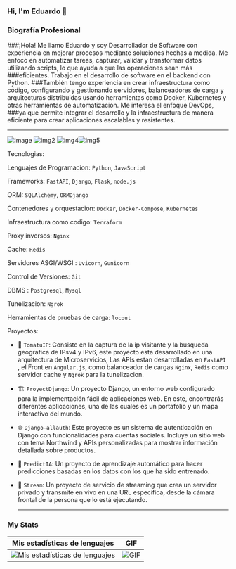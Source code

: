   ### Hi, I'm Eduardo 👋

  ### Biografía Profesional 
###¡Hola! Me llamo Eduardo y soy Desarrollador de Software con experiencia en mejorar procesos mediante soluciones hechas a medida. Me enfoco en automatizar tareas, capturar, validar y transformar datos utilizando scripts, lo que ayuda a que las operaciones sean más ###eficientes. Trabajo en el desarrollo de software en el backend con Python.
###También tengo experiencia en crear infraestructura como código, configurando y gestionando servidores, balanceadores de carga y arquitecturas distribuidas usando herramientas como Docker, Kubernetes y otras herramientas de automatización. Me interesa el enfoque DevOps, ###ya que permite integrar el desarrollo y la infraestructura de manera eficiente para crear aplicaciones escalables y resistentes.

 __________________________________________________________________________________________________________________________________
![image](https://img.shields.io/badge/Django-092E20?style=for-the-badge&logo=django&logoColor=green) ![img2](https://img.shields.io/badge/fastapi-109989?style=for-the-badge&logo=FASTAPI&logoColor=white)
![img4](https://img.shields.io/badge/Python-FFD43B?style=for-the-badge&logo=python&logoColor=blue)![img5](https://img.shields.io/badge/GIT-E44C30?style=for-the-badge&logo=git&logoColor=white)

Tecnologias:


Lenguajes de Programacion: `Python`, `JavaScript`


Frameworks: `FastAPI`, `Django`, `Flask`, `node.js`

ORM: `SQLAlchemy`, `ORMDjango`

Contenedores y orquestacion: `Docker`, `Docker-Compose`, `Kubernetes`

Infraestructura como codigo: `Terraform`

Proxy inversos: `Nginx`

Cache: `Redis`

Servidores ASGI/WSGI : `Uvicorn`, `Gunicorn`

Control de Versiones: `Git`

DBMS : `Postgresql`, `Mysql`

Tunelizacion: `Ngrok`

Herramientas de pruebas de carga: `locout`

Proyectos:

- 🧠 `TomatuIP`: Consiste en la captura de la ip visitante y la busqueda geografica de IPsv4 y IPv6, este proyecto esta desarrollado en una arquitectura de Microservicios, Las APIs estan desarrolladas en `FastAPI`
  , el Front en `Angular.js`, como balanceador de cargas `Nginx`, `Redis` como servidor cache y `Ngrok` para la tunelizacion.
  
- 🏗️ `ProyectDjango`: Un proyecto Django, un entorno web configurado para la implementación fácil de aplicaciones web. En este, encontrarás diferentes aplicaciones, una de las cuales es un portafolio y un mapa interactivo del mundo.

- 🌐 `Django-allauth`: Este proyecto es un sistema de autenticación en Django con funcionalidades para cuentas sociales. Incluye un sitio web con tema Northwind y APIs personalizadas para mostrar información detallada sobre productos.

- 🧠 `PredictIA`: Un proyecto de aprendizaje automático para hacer predicciones basadas en los datos con los que ha sido entrenado.

- 🎥 `Stream`: Un proyecto de servicio de streaming que crea un servidor privado y transmite en vivo en una URL específica, desde la cámara frontal de la persona que lo está ejecutando.

  __________________________________________________________________________________________________________________________________
### My Stats

| Mis estadísticas de lenguajes | GIF |
| ------------------------------ | --- |
| ![Mis estadísticas de lenguajes](https://github-readme-stats.vercel.app/api/top-langs/?username=Davidpedo123) | ![GIF](https://media.giphy.com/media/KAq5w47R9rmTuvWOWa/giphy.gif) |

<!--
**Davidpedo123/Davidpedo123** is a ✨ _special_ ✨ repository because its `README.md` (this file) appears on your GitHub profile.

Here are some ideas to get you started:

- 🔭 I’m currently working on ...
- 🌱 I’m currently learning ...
- 👯 I’m looking to collaborate on ...
- 🤔 I’m looking for help with ...
- 💬 Ask me about ...
- 📫 How to reach me: ...
- 😄 Pronouns: ...
- ⚡ Fun fact: ...
-->
